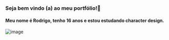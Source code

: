 ### Seja bem vindo (a) ao meu portfólio!👋

#### Meu nome é Rodrigo, tenho 16 anos e estou estudando character design.

![image](https://github.com/Tylapias/Tylapias/assets/164562915/34e7fb31-76ea-4270-baa4-31e94378d5a7)


<!--
**Tylapias/Tylapias** is a ✨ _special_ ✨ repository because its `README.md` (this file) appears on your GitHub profile.

Here are some ideas to get you started:

- 🔭 I’m currently working on ...
- 🌱 I’m currently learning ...
- 👯 I’m looking to collaborate on ...
- 🤔 I’m looking for help with ...
- 💬 Ask me about ...
- 📫 How to reach me: ...
- 😄 Pronouns: ...
- ⚡ Fun fact: ...
-->
